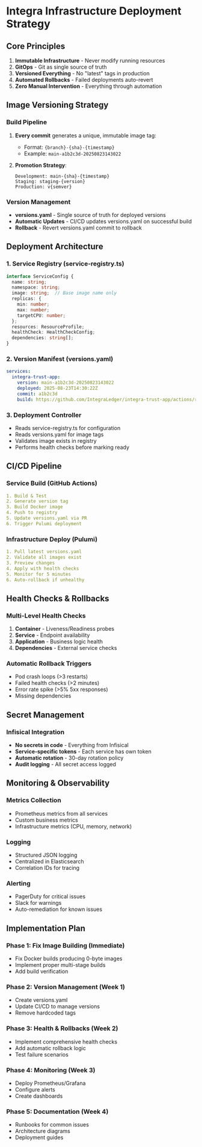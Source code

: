 # Integra Infrastructure Deployment Strategy

## Core Principles
1. **Immutable Infrastructure** - Never modify running resources
2. **GitOps** - Git as single source of truth
3. **Versioned Everything** - No "latest" tags in production
4. **Automated Rollbacks** - Failed deployments auto-revert
5. **Zero Manual Intervention** - Everything through automation

## Image Versioning Strategy

### Build Pipeline
1. **Every commit** generates a unique, immutable image tag:
   - Format: `{branch}-{sha}-{timestamp}`
   - Example: `main-a1b2c3d-20250823143022`

2. **Promotion Strategy**:
   ```
   Development: main-{sha}-{timestamp}
   Staging: staging-{version}
   Production: v{semver}
   ```

### Version Management
- **versions.yaml** - Single source of truth for deployed versions
- **Automatic Updates** - CI/CD updates versions.yaml on successful build
- **Rollback** - Revert versions.yaml commit to rollback

## Deployment Architecture

### 1. Service Registry (service-registry.ts)
```typescript
interface ServiceConfig {
  name: string;
  namespace: string;
  image: string;  // Base image name only
  replicas: {
    min: number;
    max: number;
    targetCPU: number;
  };
  resources: ResourceProfile;
  healthCheck: HealthCheckConfig;
  dependencies: string[];
}
```

### 2. Version Manifest (versions.yaml)
```yaml
services:
  integra-trust-app:
    version: main-a1b2c3d-20250823143022
    deployed: 2025-08-23T14:30:22Z
    commit: a1b2c3d
    build: https://github.com/IntegraLedger/integra-trust-app/actions/runs/12345
```

### 3. Deployment Controller
- Reads service-registry.ts for configuration
- Reads versions.yaml for image tags
- Validates image exists in registry
- Performs health checks before marking ready

## CI/CD Pipeline

### Service Build (GitHub Actions)
```yaml
1. Build & Test
2. Generate version tag
3. Build Docker image
4. Push to registry
5. Update versions.yaml via PR
6. Trigger Pulumi deployment
```

### Infrastructure Deploy (Pulumi)
```yaml
1. Pull latest versions.yaml
2. Validate all images exist
3. Preview changes
4. Apply with health checks
5. Monitor for 5 minutes
6. Auto-rollback if unhealthy
```

## Health Checks & Rollbacks

### Multi-Level Health Checks
1. **Container** - Liveness/Readiness probes
2. **Service** - Endpoint availability
3. **Application** - Business logic health
4. **Dependencies** - External service checks

### Automatic Rollback Triggers
- Pod crash loops (>3 restarts)
- Failed health checks (>2 minutes)
- Error rate spike (>5% 5xx responses)
- Missing dependencies

## Secret Management

### Infisical Integration
- **No secrets in code** - Everything from Infisical
- **Service-specific tokens** - Each service has own token
- **Automatic rotation** - 30-day rotation policy
- **Audit logging** - All secret access logged

## Monitoring & Observability

### Metrics Collection
- Prometheus metrics from all services
- Custom business metrics
- Infrastructure metrics (CPU, memory, network)

### Logging
- Structured JSON logging
- Centralized in Elasticsearch
- Correlation IDs for tracing

### Alerting
- PagerDuty for critical issues
- Slack for warnings
- Auto-remediation for known issues

## Implementation Plan

### Phase 1: Fix Image Building (Immediate)
- Fix Docker builds producing 0-byte images
- Implement proper multi-stage builds
- Add build verification

### Phase 2: Version Management (Week 1)
- Create versions.yaml
- Update CI/CD to manage versions
- Remove hardcoded tags

### Phase 3: Health & Rollbacks (Week 2)
- Implement comprehensive health checks
- Add automatic rollback logic
- Test failure scenarios

### Phase 4: Monitoring (Week 3)
- Deploy Prometheus/Grafana
- Configure alerts
- Create dashboards

### Phase 5: Documentation (Week 4)
- Runbooks for common issues
- Architecture diagrams
- Deployment guides